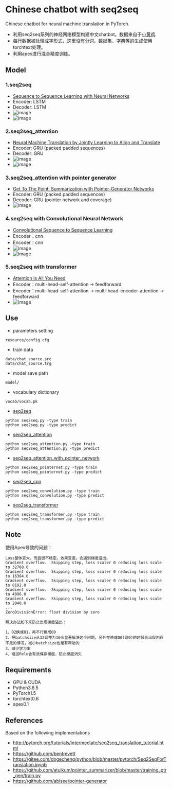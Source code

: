 # Chinese chatbot with seq2seq
Chinese chatbot for neural machine translation in PyTorch.

- 利用seq2seq系列的神经网络模型构建中文chatbot。数据来自于[小黄鸡](https://github.com/aceimnorstuvwxz/dgk_lost_conv/tree/master/results).
- 每行数据被处理成字形式，这里没有分词。数据集、字典等的生成使用torchtext处理。
- 利用apex进行混合精度训练。


## Model
### 1.seq2seq
* [Sequence to Sequence Learning with Neural Networks](https://arxiv.org/abs/1409.3215)
* Encoder: LSTM
* Decoder: LSTM
* ![image](https://raw.githubusercontent.com/jiangnanboy/chatbot_chinese/master/img/seq2seq1.png)
* ![image](https://raw.githubusercontent.com/jiangnanboy/chatbot_chinese/master/img/seq2seq2.png)

### 2.seq2seq_attention
* [Neural Machine Translation by Jointly Learning to Align and Translate](https://arxiv.org/abs/1409.0473)
* Encoder: GRU (packed padded sequences)
* Decoder: GRU
* ![image](https://raw.githubusercontent.com/jiangnanboy/chatbot_chinese/master/img/seq2seq_attention1.png)
* ![image](https://raw.githubusercontent.com/jiangnanboy/chatbot_chinese/master/img/seq2seq_attention2.png)

### 3.seq2seq_attention with pointer generator
* [Get To The Point: Summarization with Pointer-Generator Networks](https://arxiv.org/abs/1704.04368)
* Encoder: GRU (packed padded sequences)
* Decoder: GRU (pointer network and coverage)
* ![image](https://raw.githubusercontent.com/jiangnanboy/chatbot_chinese/master/img/seq2seq_pointernet1.png)

### 4.seq2seq with Convolutional Neural Network
* [Convolutional Sequence to Sequence Learning](https://arxiv.org/abs/1705.03122)
* Encoder：cnn
* Encoder：cnn
* ![image](https://raw.githubusercontent.com/jiangnanboy/chatbot_chinese/master/img/seq2seq_convolution1.png)
* ![image](https://raw.githubusercontent.com/jiangnanboy/chatbot_chinese/master/img/seq2seq_convolution2.png)

### 5.seq2seq with transformer
* [Attention Is All You Need](https://arxiv.org/abs/1706.03762)
* Encoder：multi-head-self-attention -> feedforward
* Encoder：multi-head-self-attention -> multi-head-encoder-attention -> feedforward
* ![image](https://raw.githubusercontent.com/jiangnanboy/chatbot_chinese/master/img/seq2seq_transformer.png)

## Use
- parameters setting
```
resource/config.cfg
```
- train data
```
data/chat_source.src
data/chat_source.trg
```
- model save path
```
model/
```
- vocabulary dictionary
```
vocab/vocab.pk
```
- [seq2seq](https://github.com/jiangnanboy/chatbot_chinese/blob/master/src/seq2seq.py)
```
python seq2seq.py -type train
python seq2seq.py -type predict
```
- [seq2seq_attention](https://github.com/jiangnanboy/chatbot_chinese/blob/master/src/seq2seq_attention.py)
```
python seq2seq_attention.py -type train
python seq2seq_attention.py -type predict
```
- [seq2seq_attention_with_pointer_network](https://github.com/jiangnanboy/chatbot_chinese/blob/master/src/pointer_generator/seq2seq_pointernet.py)
```
python seq2seq_pointernet.py -type train
python seq2seq_pointernet.py -type predict
```
- [seq2seq_cnn](https://github.com/jiangnanboy/chatbot_chinese/blob/master/src/seq2seq_convolution.py)
```
python seq2seq_convolution.py -type train
python seq2seq_convolution.py -type predict
```
- [seq2seq_transformer](https://github.com/jiangnanboy/chatbot_chinese/blob/master/src/seq2seq_transformer.py)
```
python seq2seq_transformer.py -type train
python seq2seq_transformer.py -type predict
```
## Note

使用Apex导致的问题：
```
Loss整体变大，而且很不稳定。效果变差。会遇到梯度溢出。
Gradient overflow.  Skipping step, loss scaler 0 reducing loss scale to 32768.0
Gradient overflow.  Skipping step, loss scaler 0 reducing loss scale to 16384.0
Gradient overflow.  Skipping step, loss scaler 0 reducing loss scale to 8192.0
Gradient overflow.  Skipping step, loss scaler 0 reducing loss scale to 4096.0
Gradient overflow.  Skipping step, loss scaler 0 reducing loss scale to 2048.0
...
ZeroDivisionError: float division by zero

解决办法如下来防止出现梯度溢出：

1、O2换成O1，再不行换成O0
2、把batchsize从32调整为16会显著解决这个问题，另外在换成O0(欧0)的时候会出现内存不足的情况，减小batchsize也是有帮助的
3、减少学习率
4、增加Relu会有效保存梯度，防止梯度消失
```

## Requirements

* GPU & CUDA
* Python3.6.5
* PyTorch1.5
* torchtext0.6
* apex0.1

## References

Based on the following implementations

* http://pytorch.org/tutorials/intermediate/seq2seq_translation_tutorial.html
* https://github.com/bentrevett
* https://gitee.com/dogecheng/python/blob/master/pytorch/Seq2SeqForTranslation.ipynb
* https://github.com/atulkum/pointer_summarizer/blob/master/training_ptr_gen/train.py
* https://github.com/abisee/pointer-generator